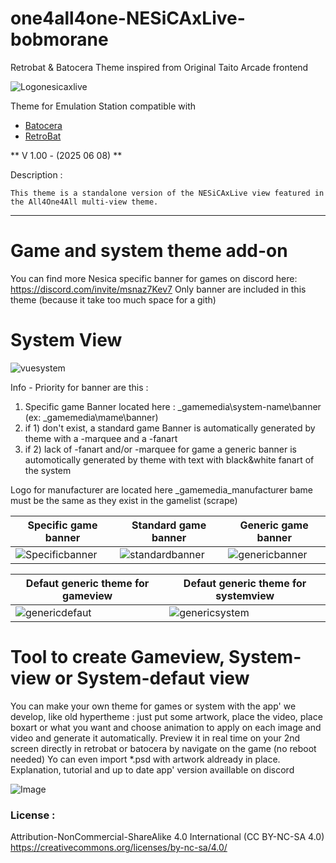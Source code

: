 # one4all4one-NESiCAxLive-bobmorane
Retrobat & Batocera Theme inspired from Original Taito Arcade frontend

![Logonesicaxlive](https://github.com/user-attachments/assets/f7ecaa5a-ff04-4def-8aea-84552c11d490)

Theme for Emulation Station compatible with
- [Batocera](https://batocera.org/)
- [RetroBat](https://www.retrobat.org/)

** V 1.00 - (2025 06 08) ** 

Description :

    This theme is a standalone version of the NESiCAxLive view featured in the All4One4All multi-view theme.

---  

# Game and system theme add-on
You can find more Nesica specific banner for games on discord here: https://discord.com/invite/msnaz7Kev7 Only banner are included in this theme (because it take too much space for a gith)

# System View
![vuesystem](https://github.com/user-attachments/assets/bf0e0c66-0563-445f-a2e6-23a4f2f465cf)

Info - Priority for banner are this : 
1) Specific game Banner located here : _gamemedia\system-name\banner (ex: _gamemedia\mame\banner)
2) if 1) don't exist, a standard game Banner is automatically generated by theme with a -marquee and a -fanart
3) if 2) lack of -fanart and/or -marquee for game a generic banner is automotically generated by theme with text with black&white fanart of the system

Logo for manufacturer are located here _gamemedia\_manufacturer bame must be the same as they exist in the gamelist (scrape)

| Specific game banner  | Standard game banner | Generic game banner |
| ------------- | ------------- | ------------- |
| ![Specificbanner](https://github.com/user-attachments/assets/14f4fba5-4904-4229-bc0e-4aee6285f784)  | ![standardbanner](https://github.com/user-attachments/assets/fe3827d7-b2da-4086-b3b6-dc3a725aa07a)  | ![genericbanner](https://github.com/user-attachments/assets/e81f9832-3f37-452e-b624-ed9ba7054a71)  | 

| Defaut generic theme for gameview  | Defaut generic theme for systemview
| ------------- | ------------- |
| ![genericdefaut](https://github.com/user-attachments/assets/ee95b902-d2af-4d89-9061-52a467ea8d7b)  | ![genericsystem](https://github.com/user-attachments/assets/f6023f97-7684-43e4-bf42-7feef0e6cffd)  | 

# Tool to create Gameview, System-view or System-defaut view

You can make your own theme for games or system with the app' we develop, like old hypertheme : just put some artwork, place the video, place boxart or what you want and choose animation to apply on each image and video and generate it automatically. Preview it in real time on your 2nd screen directly in retrobat or batocera by navigate on the game (no reboot needed)
Yo can even import *.psd with artwork aldready in place. Explanation, tutorial and up to date app' version availlable on discord

![Image](https://github.com/user-attachments/assets/29c2b596-d2cf-4d8e-b5ae-ee1d484aa2e2)

### License :
Attribution-NonCommercial-ShareAlike 4.0 International (CC BY-NC-SA 4.0)  
https://creativecommons.org/licenses/by-nc-sa/4.0/
